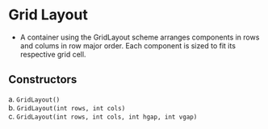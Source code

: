 # Grid Layout

-  A container using the GridLayout scheme arranges components in rows and colums in row major order. Each component is sized to fit its respective grid cell.

## Constructors

a. ```GridLayout()```   
b. ```GridLayout(int rows, int cols)```  
c. ```GridLayout(int rows, int cols, int hgap, int vgap)```  